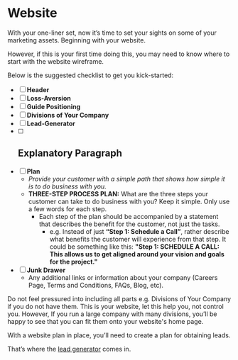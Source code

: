 # Website
With your one-liner set, now it’s time to set your sights on some of your marketing assets. Beginning with your website.

However, if this is your first time doing this, you may need to know where to start with the website wireframe.

Below is the suggested checklist to get you kick-started:

- [ ] **Header**
- [ ] **Loss-Aversion**
- [ ] **Guide Positioning**
- [ ] **Divisions of Your Company**
- [ ] **Lead-Generator**
- [ ] **Explanatory Paragraph**
  - 
- [ ] **Plan**
  - _Provide your customer with a simple path that shows how simple it is to do business with you._
  - **THREE-STEP PROCESS PLAN:** What are the three steps your customer can take to do business with you? Keep it simple. Only use a few words for each step.
    - Each step of the plan should be accompanied by a statement that describes the benefit for the customer, not just the tasks.
      - e.g. Instead of just **“Step 1: Schedule a Call”**, rather describe what benefits the customer will experience from that step. It could be something like this: **"Step 1: SCHEDULE A CALL: This allows us to get aligned around your vision and goals for the project."**
- [ ] **Junk Drawer**
  - Any additional links or information about your company (Careers Page, Terms and Conditions, FAQs, Blog, etc).

Do not feel pressured into including all parts e.g. Divisions of Your Company if you do not have them. This is your website, let this help you, not control you. However, If you run a large company with many divisions, you’ll be happy to see that you can fit them onto your website's home page.

With a website plan in place, you’ll need to create a plan for obtaining leads.

That’s where the [lead generator](https://github.com/RyanJulyan/rocket/blob/main/02_discovery_and_planning_phase/quickstarts/lead_generator.md) comes in.
